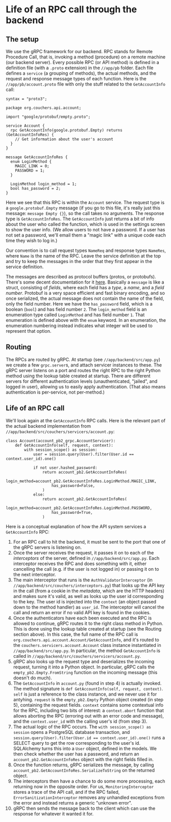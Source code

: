 # Life of an RPC call through the backend

## The setup

We use the gRPC framework for our backend. RPC stands for Remote Procedure Call, that is, invoking a method (procedure) on a remote machine (our backend server). Every possible RPC (or API method) is defined in a definition file (with a `.proto` extension) in the `//app/pb` folder. Each file defines a `service` (a grouping of methods), the actual methods, and the request and response message types of each function. Here is the `//app/pb/account.proto` file with only the stuff related to the `GetAccountInfo` call:

```proto3
syntax = "proto3";

package org.couchers.api.account;

import "google/protobuf/empty.proto";

service Account {
  rpc GetAccountInfo(google.protobuf.Empty) returns (GetAccountInfoRes) {
    // Get information about the user's account
  }
}

message GetAccountInfoRes {
  enum LoginMethod {
    MAGIC_LINK = 0;
    PASSWORD = 1;
  }

  LoginMethod login_method = 1;
  bool has_password = 2;
}
```

Here we see that this RPC is within the `Account` service. The request type is a `google.protobuf.Empty` message (if you go to this file, it's really just this message: `message Empty {}`), so the call takes no arguments. The response type is `GetAccountInfoRes`. The `GetAccountInfo` just returns a bit of info about the user who called the function, which is used in the settings screen to show the user info. (We allow users to not have a password. If a user has not set a password, we'll email them a "magic link" with a unique code each time they wish to log in.)

Our convention is to call request types `NameReq` and response types `NameRes`, where `Name` is the name of the RPC. Leave the service definition at the top and try to keep the messages in the order that they first appear in the service definition.

The messages are described as protocol buffers (protos, or protobufs). There's some decent documentation for it [here](https://developers.google.com/protocol-buffers/). Basically a `message` is like a struct, consisting of *fields*, where each field has a *type*, a *name*, and a *field number*. Protobuf is a very space efficient and fast binary encoding, and so once serialized, the actual message does not contain the name of the field, only the field number. Here we have the `has_password` field, which is a boolean (`bool`) and has field number `2`. The `login_method` field is an enumeration type called `LoginMethod` and has field number `1`. That enumeration is defined above with the `enum` keyword. In an enumeration, the enumeration numbering instead indicates what integer will be used to represent that option.

## Routing

The RPCs are routed by gRPC. At startup (see `//app/backend/src/app.py`) we create a few `grpc.server`s, and attach servicer instances to these. The gRPC server listens on a port and routes the right RPC to the right Python method using the lookup table created at startup. There are different servers for different authentication levels (unauthenticated, "jailed", and logged in user), allowing us to easily apply authentication. (That also means authentication is per-service, not per-method.)

## Life of an RPC call

We'll look again at the `GetAccountInfo` RPC calls. Here is the relevant part of the actual backend implementation from `//app/backend/src/couchers/servicers/account.py`:

```py3
class Account(account_pb2_grpc.AccountServicer):
    def GetAccountInfo(self, request, context):
        with session_scope() as session:
            user = session.query(User).filter(User.id == context.user_id).one()

            if not user.hashed_password:
                return account_pb2.GetAccountInfoRes(
                    login_method=account_pb2.GetAccountInfoRes.LoginMethod.MAGIC_LINK,
                    has_password=False,
                )
            else:
                return account_pb2.GetAccountInfoRes(
                    login_method=account_pb2.GetAccountInfoRes.LoginMethod.PASSWORD,
                    has_password=True,
                )
```

Here is a conceptual explanation of how the API system services a `GetAccountInfo` RPC:

1. For an RPC call to hit the backend, it must be sent to the port that one of the gRPC servers is listening on.
2. Once the server receives the request, it passes it on to each of the *interceptors* of the server, defined in `//app/backend/src/app.py`. Each interceptor receives the RPC and does something with it, either cancelling the call (e.g. if the user is not logged in) or passing it on to the next interceptor.
3. The main interceptor that runs is the `AuthValidatorInterceptor` (in `//app/backend/src/couchers/interceptors.py`) that looks up the API key in the call (from a cookie in the *metadata*, which are the HTTP headers) and makes sure it's valid, as well as looks up the user id corresponding to the key. The user id is injected into the `context` (an object passed down to the method handler) as `user_id`. The interceptor will cancel the call and return an error if no valid API key is found in the cookies.
4. Once the authenticators have each been executed and the RPC is allowed to continue, gRPC routes it to the right class method in Python. This is done using the lookup table created at startup (see the Routing section above). In this case, the full name of the RPC call is `org.couchers.api.account.Account/GetAccountInfo`, and it's routed to the `couchers.servicers.account.Account` class instance instantiated in `//app/backend/src/app.py`. In particular, the method `GetAccountInfo` is called in `//app/backend/src/couchers/servicers/account.py`.
5. gRPC also looks up the request type and deserializes the incoming request, turning it into a Python object. In particular, gRPC calls the `empty_pb2.Empty.FromString` function on the incoming message (this doesn't do much).
6. The `GetAccountInfo` in `account.py` (found in step 4) is actually invoked. The method signature is `def GetAccountInfo(self, request, context)`. `self` is just a reference to the class instance, and we never use it for antyhing. `request` is the `empty_pb2.Empty` Python object created (in step 5), containing the request fields. `context` contains some contextual info for the RPC, including two bits of interest: a `context.abort` function that allows aborting the RPC (erroring out with an error code and message), and the `context.user_id` with the calling user's id (from step 3).
7. The actual logic of the RPC occurs. The `with session_scope() as session` opens a PostgreSQL database transaction, and `session.query(User).filter(User.id == context.user_id).one()` runs a SELECT query to get the row corresponding to the user's id. SQLAlchemy turns this into a `User` object, defined in the models. We then check whether the user has a password, and return an `account_pb2.GetAccountInfoRes` object with the right fields filled in.
8. Once the function returns, gRPC serializes the message, by calling `account_pb2.GetAccountInfoRes.SerializeToString` on the returned object.
9. The interceptors then have a chance to do some more processing, each returning now in the opposite order. For us, `MonitoringInterceptor` stores a trace of the API call, and if the RPC failed, `ErrorSanitizationInterceptor` removes any unhandled exceptions from the error and instead returns a generic "unknown error".
10. gRPC then sends the message back to the client which can use the response for whatever it wanted it for.

